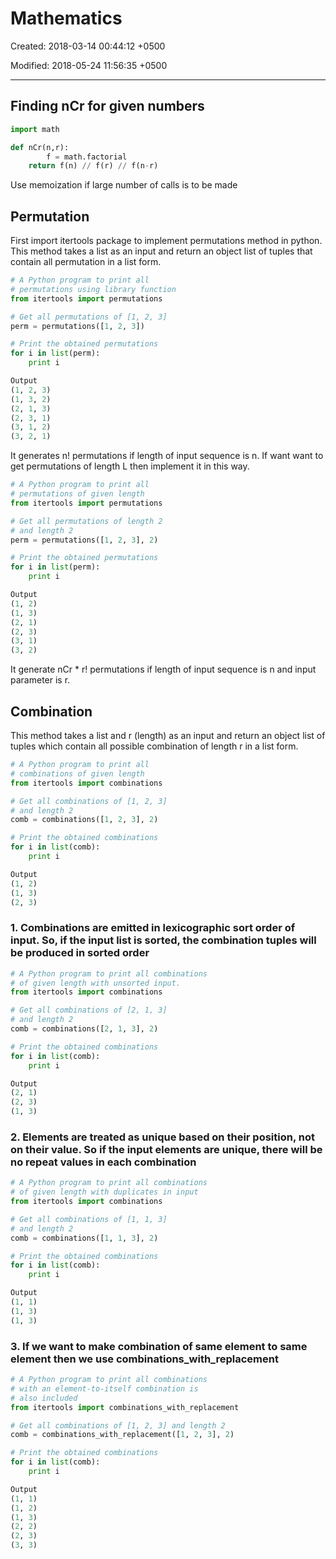 # Mathematics

Created: 2018-03-14 00:44:12 +0500

Modified: 2018-05-24 11:56:35 +0500

---

## Finding nCr for given numbers

```python
import math

def nCr(n,r):
        f = math.factorial
    return f(n) // f(r) // f(n-r)
```

Use memoization if large number of calls is to be made

## Permutation

First import itertools package to implement permutations method in python. This method takes a list as an input and return an object list of tuples that contain all permutation in a list form.

```python
# A Python program to print all
# permutations using library function
from itertools import permutations

# Get all permutations of [1, 2, 3]
perm = permutations([1, 2, 3])

# Print the obtained permutations
for i in list(perm):
    print i

Output
(1, 2, 3)
(1, 3, 2)
(2, 1, 3)
(2, 3, 1)
(3, 1, 2)
(3, 2, 1)
```

It generates n! permutations if length of input sequence is n.
If want want to get permutations of length L then implement it in this way.

```python
# A Python program to print all
# permutations of given length
from itertools import permutations

# Get all permutations of length 2
# and length 2
perm = permutations([1, 2, 3], 2)

# Print the obtained permutations
for i in list(perm):
    print i

Output
(1, 2)
(1, 3)
(2, 1)
(2, 3)
(3, 1)
(3, 2)
```

It generate nCr * r! permutations if length of input sequence is n and input parameter is r.

## Combination

This method takes a list and r (length) as an input and return an object list of tuples which contain all possible combination of length r in a list form.

```python
# A Python program to print all
# combinations of given length
from itertools import combinations

# Get all combinations of [1, 2, 3]
# and length 2
comb = combinations([1, 2, 3], 2)

# Print the obtained combinations
for i in list(comb):
    print i

Output
(1, 2)
(1, 3)
(2, 3)
```

### 1. Combinations are emitted in lexicographic sort order of input. So, if the input list is sorted, the combination tuples will be produced in sorted order

```python
# A Python program to print all combinations
# of given length with unsorted input.
from itertools import combinations

# Get all combinations of [2, 1, 3]
# and length 2
comb = combinations([2, 1, 3], 2)

# Print the obtained combinations
for i in list(comb):
    print i

Output
(2, 1)
(2, 3)
(1, 3)
```

### 2. Elements are treated as unique based on their position, not on their value. So if the input elements are unique, there will be no repeat values in each combination

```python
# A Python program to print all combinations
# of given length with duplicates in input
from itertools import combinations

# Get all combinations of [1, 1, 3]
# and length 2
comb = combinations([1, 1, 3], 2)

# Print the obtained combinations
for i in list(comb):
    print i

Output
(1, 1)
(1, 3)
(1, 3)
```

### 3. If we want to make combination of same element to same element then we use combinations_with_replacement

```python
# A Python program to print all combinations
# with an element-to-itself combination is
# also included
from itertools import combinations_with_replacement

# Get all combinations of [1, 2, 3] and length 2
comb = combinations_with_replacement([1, 2, 3], 2)

# Print the obtained combinations
for i in list(comb):
    print i

Output
(1, 1)
(1, 2)
(1, 3)
(2, 2)
(2, 3)
(3, 3)
```

